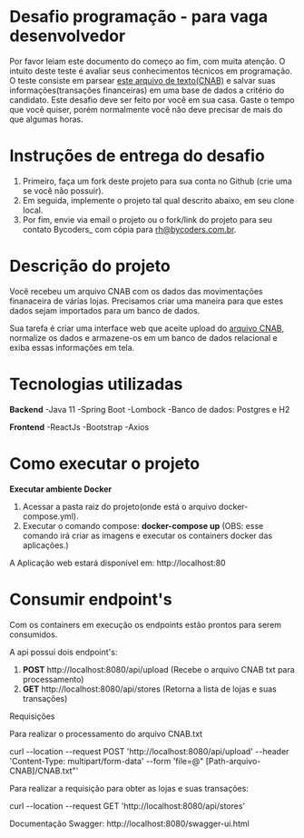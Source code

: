# Desafio programação - para vaga desenvolvedor

Por favor leiam este documento do começo ao fim, com muita atenção.
O intuito deste teste é avaliar seus conhecimentos técnicos em programação.
O teste consiste em parsear [este arquivo de texto(CNAB)](https://github.com/ByCodersTec/desafio-ruby-on-rails/blob/master/CNAB.txt) e salvar suas informações(transações financeiras) em uma base de dados a critério do candidato.
Este desafio deve ser feito por você em sua casa. Gaste o tempo que você quiser, porém normalmente você não deve precisar de mais do que algumas horas.

# Instruções de entrega do desafio

1. Primeiro, faça um fork deste projeto para sua conta no Github (crie uma se você não possuir).
2. Em seguida, implemente o projeto tal qual descrito abaixo, em seu clone local.
3. Por fim, envie via email o projeto ou o fork/link do projeto para seu contato Bycoders_ com cópia para rh@bycoders.com.br.

# Descrição do projeto

Você recebeu um arquivo CNAB com os dados das movimentações finanaceira de várias lojas.
Precisamos criar uma maneira para que estes dados sejam importados para um banco de dados.

Sua tarefa é criar uma interface web que aceite upload do [arquivo CNAB](https://github.com/ByCodersTec/desafio-ruby-on-rails/blob/master/CNAB.txt), normalize os dados e armazene-os em um banco de dados relacional e exiba essas informações em tela.

# Tecnologias utilizadas
**Backend**
-Java 11
-Spring Boot
-Lombock
-Banco de dados: Postgres e H2

**Frontend**
-ReactJs
-Bootstrap
-Axios


# Como executar o projeto

**Executar ambiente Docker**

1. Acessar a pasta raiz do projeto(onde está o arquivo docker-compose.yml).
2. Executar o comando compose: **docker-compose up** (OBS: esse comando irá criar as imagens e executar os containers docker das aplicações.)
 
A Aplicação web estará disponível em: http://localhost:80

# Consumir endpoint's

Com os containers em execução os endpoints estão prontos para serem consumidos.

A api possui dois endpoint's:

1. **POST** http://localhost:8080/api/upload  (Recebe o arquivo CNAB txt para processamento)
2. **GET** http://localhost:8080/api/stores   (Retorna a lista de lojas e suas transações)

Requisições

Para realizar o processamento do arquivo CNAB.txt

curl --location --request POST 'http://localhost:8080/api/upload' --header 'Content-Type: multipart/form-data' --form 'file=@"
[Path-arquivo-CNAB]/CNAB.txt"'

Para realizar a requisição para obter as lojas e suas transações:

curl --location --request GET 'http://localhost:8080/api/stores'

Documentação Swagger:
http://localhost:8080/swagger-ui.html
